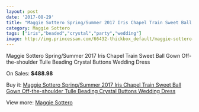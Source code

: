 ```yaml
---
layout: post
date: '2017-08-29'
title: "Maggie Sottero Spring/Summer 2017 Iris Chapel Train Sweet Ball Gown Off-the-shoulder Tulle Beading Crystal Buttons Wedding Dress"
category: Maggie Sottero
tags: ["iris","beaded","crystal","party","wedding"]
image: http://img.princessan.com/66432-thickbox_default/maggie-sottero-spring-summer-2017-iris-chapel-train-sweet-ball-gown-off-the-shoulder-tulle-beading-crystal-buttons-wedding-dress.jpg
---
```

Maggie Sottero Spring/Summer 2017 Iris Chapel Train Sweet Ball Gown Off-the-shoulder Tulle Beading Crystal Buttons Wedding Dress

On Sales: **$488.98**
<a href="https://www.princessan.com/en/maggie-sottero/29186-maggie-sottero-spring-summer-2017-iris-chapel-train-sweet-ball-gown-off-the-shoulder-tulle-beading-crystal-buttons-wedding-dress.html"><amp-img layout="responsive" width="600" height="600" src="//img.princessan.com/66432-thickbox_default/maggie-sottero-spring-summer-2017-iris-chapel-train-sweet-ball-gown-off-the-shoulder-tulle-beading-crystal-buttons-wedding-dress.jpg" alt="Maggie Sottero Spring/Summer 2017 Iris Chapel Train Sweet Ball Gown Off-the-shoulder Tulle Beading Crystal Buttons Wedding Dress 0" /></a>
<a href="https://www.princessan.com/en/maggie-sottero/29186-maggie-sottero-spring-summer-2017-iris-chapel-train-sweet-ball-gown-off-the-shoulder-tulle-beading-crystal-buttons-wedding-dress.html"><amp-img layout="responsive" width="600" height="600" src="//img.princessan.com/66437-thickbox_default/maggie-sottero-spring-summer-2017-iris-chapel-train-sweet-ball-gown-off-the-shoulder-tulle-beading-crystal-buttons-wedding-dress.jpg" alt="Maggie Sottero Spring/Summer 2017 Iris Chapel Train Sweet Ball Gown Off-the-shoulder Tulle Beading Crystal Buttons Wedding Dress 1" /></a>
<a href="https://www.princessan.com/en/maggie-sottero/29186-maggie-sottero-spring-summer-2017-iris-chapel-train-sweet-ball-gown-off-the-shoulder-tulle-beading-crystal-buttons-wedding-dress.html"><amp-img layout="responsive" width="600" height="600" src="//img.princessan.com/66436-thickbox_default/maggie-sottero-spring-summer-2017-iris-chapel-train-sweet-ball-gown-off-the-shoulder-tulle-beading-crystal-buttons-wedding-dress.jpg" alt="Maggie Sottero Spring/Summer 2017 Iris Chapel Train Sweet Ball Gown Off-the-shoulder Tulle Beading Crystal Buttons Wedding Dress 2" /></a>
<a href="https://www.princessan.com/en/maggie-sottero/29186-maggie-sottero-spring-summer-2017-iris-chapel-train-sweet-ball-gown-off-the-shoulder-tulle-beading-crystal-buttons-wedding-dress.html"><amp-img layout="responsive" width="600" height="600" src="//img.princessan.com/66435-thickbox_default/maggie-sottero-spring-summer-2017-iris-chapel-train-sweet-ball-gown-off-the-shoulder-tulle-beading-crystal-buttons-wedding-dress.jpg" alt="Maggie Sottero Spring/Summer 2017 Iris Chapel Train Sweet Ball Gown Off-the-shoulder Tulle Beading Crystal Buttons Wedding Dress 3" /></a>
<a href="https://www.princessan.com/en/maggie-sottero/29186-maggie-sottero-spring-summer-2017-iris-chapel-train-sweet-ball-gown-off-the-shoulder-tulle-beading-crystal-buttons-wedding-dress.html"><amp-img layout="responsive" width="600" height="600" src="//img.princessan.com/66434-thickbox_default/maggie-sottero-spring-summer-2017-iris-chapel-train-sweet-ball-gown-off-the-shoulder-tulle-beading-crystal-buttons-wedding-dress.jpg" alt="Maggie Sottero Spring/Summer 2017 Iris Chapel Train Sweet Ball Gown Off-the-shoulder Tulle Beading Crystal Buttons Wedding Dress 4" /></a>
<a href="https://www.princessan.com/en/maggie-sottero/29186-maggie-sottero-spring-summer-2017-iris-chapel-train-sweet-ball-gown-off-the-shoulder-tulle-beading-crystal-buttons-wedding-dress.html"><amp-img layout="responsive" width="600" height="600" src="//img.princessan.com/66433-thickbox_default/maggie-sottero-spring-summer-2017-iris-chapel-train-sweet-ball-gown-off-the-shoulder-tulle-beading-crystal-buttons-wedding-dress.jpg" alt="Maggie Sottero Spring/Summer 2017 Iris Chapel Train Sweet Ball Gown Off-the-shoulder Tulle Beading Crystal Buttons Wedding Dress 5" /></a>

Buy it: [Maggie Sottero Spring/Summer 2017 Iris Chapel Train Sweet Ball Gown Off-the-shoulder Tulle Beading Crystal Buttons Wedding Dress](https://www.princessan.com/en/maggie-sottero/29186-maggie-sottero-spring-summer-2017-iris-chapel-train-sweet-ball-gown-off-the-shoulder-tulle-beading-crystal-buttons-wedding-dress.html "Maggie Sottero Spring/Summer 2017 Iris Chapel Train Sweet Ball Gown Off-the-shoulder Tulle Beading Crystal Buttons Wedding Dress")

View more: [Maggie Sottero](https://www.princessan.com/en/249-maggie-sottero "Maggie Sottero")